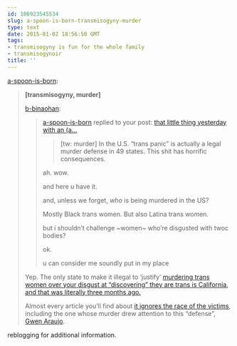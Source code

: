 ```yaml
---
id: 106923545534
slug: a-spoon-is-born-transmisogyny-murder
type: text
date: 2015-01-02 18:56:50 GMT
tags:
- transmisogyny is fun for the whole family
- transmisogynoir
title: ''
---
```

<p><a href="http://a-spoon-is-born.tumblr.com/post/106922956448/transmisogyny-murder-b-binaohan" class="tumblr_blog">a-spoon-is-born</a>:</p>

<blockquote><p><strong>[transmisogyny, murder]</strong></p>

<p><a class="tumblr_blog" href="http://xd.binaohan.org/post/106922310929/a-spoon-is-born-replied-to-your-post-that-little">b-binaohan</a>:</p>

<blockquote>
<p><a href="http://a-spoon-is-born.tumblr.com/">a-spoon-is-born</a> replied to your post: <a href="http://xd.binaohan.org/post/106921236234/i-will-always-defend-the-beauty-of-twoc">that little thing yesterday with an (a…</a></p>
<blockquote>
<p>[tw: murder] In the U.S. “trans panic” is actually a legal murder defense in 49 states. This shit has horrific consequences.</p>
</blockquote>
<p>ah. wow.</p>
<p>and here u have it.</p>
<p>and, unless we forget, <em>who</em> is being murdered in the US?</p>
<p>Mostly Black trans women. But also Latina trans women.</p>
<p>but i shouldn’t challenge ~women~ who’re disgusted with twoc bodies?</p>
<p>ok.</p>
<p>u can consider me soundly put in my place</p>
</blockquote>

<p>Yep. The only state to make it illegal to ‘justify’ <a href="http://www.advocate.com/crime/2014/09/29/california-becomes-first-state-ban-gay-trans-panic-defenses">murdering trans women over your disgust at “discovering” they are trans is California, and that was literally three months ago.</a></p>

<p>Almost every article you’ll find about <a href="http://roygbiv.jezebel.com/gay-or-trans-panic-defenses-are-crap-and-now-illegal-in-1641055202">it ignores the race of the victims</a>, including the one whose murder drew attention to this “defense”, <a href="http://www.ebar.com/news/article.php?sec=news&amp;article=68114">Gwen Araujo</a>.</p></blockquote>

<p>reblogging for additional information. </p>